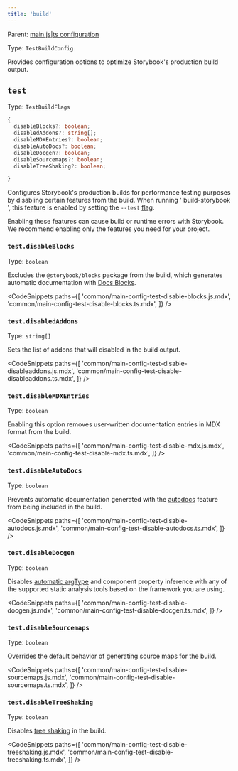 ```yaml
---
title: 'build'
---
```


Parent: [main.js|ts configuration](./main-config.md)

Type: `TestBuildConfig`

Provides configuration options to optimize Storybook's production build output.

## `test`

Type: `TestBuildFlags`

```ts
{
  disableBlocks?: boolean;
  disabledAddons?: string[];
  disableMDXEntries?: boolean;
  disableAutoDocs?: boolean;
  disableDocgen?: boolean;
  disableSourcemaps?: boolean;
  disableTreeShaking?: boolean;

}
```

Configures Storybook's production builds for performance testing purposes by disabling certain features from the build. When running ' build-storybook ', this feature is enabled by setting the `--test` [flag](./cli-options.md#build).

<Callout variant="info" icon="💡">

Enabling these features can cause build or runtime errors with Storybook. We recommend enabling only the features you need for your project.

</Callout>

### `test.disableBlocks`

Type: `boolean`

Excludes the `@storybook/blocks` package from the build, which generates automatic documentation with [Docs Blocks](../writing-docs/doc-blocks.md).

<!-- prettier-ignore-start -->

<CodeSnippets
  paths={[
    'common/main-config-test-disable-blocks.js.mdx',
    'common/main-config-test-disable-blocks.ts.mdx',
  ]}
/>

<!-- prettier-ignore-end -->

### `test.disabledAddons`

Type: `string[]`

Sets the list of addons that will disabled in the build output.

<!-- prettier-ignore-start -->

<CodeSnippets
  paths={[
    'common/main-config-test-disable-disableaddons.js.mdx',
    'common/main-config-test-disable-disableaddons.ts.mdx',
  ]}
/>

<!-- prettier-ignore-end -->

### `test.disableMDXEntries`

Type: `boolean`

Enabling this option removes user-written documentation entries in MDX format from the build.

<!-- prettier-ignore-start -->

<CodeSnippets
  paths={[
    'common/main-config-test-disable-mdx.js.mdx',
    'common/main-config-test-disable-mdx.ts.mdx',
  ]}
/>

<!-- prettier-ignore-end -->

### `test.disableAutoDocs`

Type: `boolean`

Prevents automatic documentation generated with the [autodocs](../writing-docs/autodocs.md) feature from being included in the build.

<!-- prettier-ignore-start -->

<CodeSnippets
  paths={[
    'common/main-config-test-disable-autodocs.js.mdx',
    'common/main-config-test-disable-autodocs.ts.mdx',
  ]}
/>

<!-- prettier-ignore-end -->

### `test.disableDocgen`

Type: `boolean`

Disables [automatic argType](./arg-types.md#automatic-argtype-inference) and component property inference with any of the supported static analysis tools based on the framework you are using.

<!-- prettier-ignore-start -->

<CodeSnippets
  paths={[
    'common/main-config-test-disable-docgen.js.mdx',
    'common/main-config-test-disable-docgen.ts.mdx',
  ]}
/>

<!-- prettier-ignore-end -->

### `test.disableSourcemaps`

Type: `boolean`

Overrides the default behavior of generating source maps for the build.

<!-- prettier-ignore-start -->

<CodeSnippets
  paths={[
    'common/main-config-test-disable-sourcemaps.js.mdx',
    'common/main-config-test-disable-sourcemaps.ts.mdx',
  ]}
/>

<!-- prettier-ignore-end -->

### `test.disableTreeShaking`

Type: `boolean`

Disables [tree shaking](https://developer.mozilla.org/en-US/docs/Glossary/Tree_shaking) in the build.

<!-- prettier-ignore-start -->

<CodeSnippets
  paths={[
    'common/main-config-test-disable-treeshaking.js.mdx',
    'common/main-config-test-disable-treeshaking.ts.mdx',
  ]}
/>

<!-- prettier-ignore-end -->
